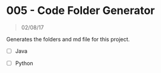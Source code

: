 # 005 - Code Folder Generator
> 02/08/17

Generates the folders and md file for this project.

- [ ] Java
- [ ] Python

